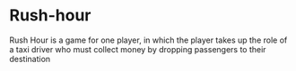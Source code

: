# Rush-hour
Rush Hour is a game for one player, in which the player takes up the role of a taxi driver who must collect money by dropping passengers to their destination

